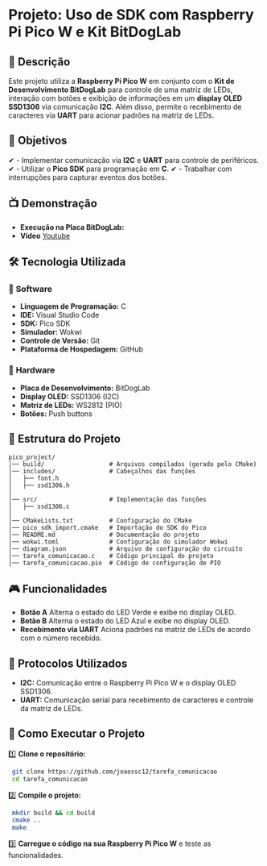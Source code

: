 ﻿# Projeto: Uso de SDK com Raspberry Pi Pico W e Kit BitDogLab

## 📌 Descrição

Este projeto utiliza a **Raspberry Pi Pico W** em conjunto com o **Kit de Desenvolvimento BitDogLab** para controle de uma matriz de LEDs, interação com botões e exibição de informações em um **display OLED SSD1306** via comunicação **I2C**. Além disso, permite o recebimento de caracteres via **UART** para acionar padrões na matriz de LEDs.

## 🎯 Objetivos

✔ - Implementar comunicação via **I2C** e **UART** para controle de periféricos.
✔ - Utilizar o **Pico SDK** para programação em **C**.
✔ - Trabalhar com interrupções para capturar eventos dos botões.

## 📺 Demonstração

- **Execução na Placa BitDogLab:** 
- **Vídeo** [Youtube](https://youtube.com/shorts/05vVg3j3qGU)

## 🛠 Tecnologia Utilizada

### 🔹 **Software**
- **Linguagem de Programação:** C
- **IDE:** Visual Studio Code
- **SDK:** Pico SDK
- **Simulador:** Wokwi
- **Controle de Versão:** Git
- **Plataforma de Hospedagem:** GitHub

### 🔹 **Hardware**
- **Placa de Desenvolvimento:** BitDogLab
- **Display OLED:** SSD1306 (I2C)
- **Matriz de LEDs:** WS2812 (PIO)
- **Botões:** Push buttons

## 📂 Estrutura do Projeto

```
pico_project/
│── build/                  # Arquivos compilados (gerado pelo CMake)
│── includes/               # Cabeçalhos das funções
│   ├── font.h
│   ├── ssd1306.h
│
│── src/                    # Implementação das funções
│   ├── ssd1306.c
│
│── CMakeLists.txt          # Configuração do CMake
│── pico_sdk_import.cmake   # Importação do SDK do Pico
│── README.md               # Documentação do projeto
│── wokwi.toml              # Configuração do simulador Wokwi
│── diagram.json            # Arquivo de configuração do circuito
│── tarefa_comunicacao.c    # Código principal do projeto
│── tarefa_comunicacao.pio  # Código de configuração de PIO
```

## 🎮 Funcionalidades

- **Botão A** Alterna o estado do LED Verde e exibe no display OLED.
- **Botão B** Alterna o estado do LED Azul e exibe no display OLED.
- **Recebimento via UART** Aciona padrões na matriz de LEDs de acordo com o número recebido.

## 📡 Protocolos Utilizados

- **I2C:** Comunicação entre o Raspberry Pi Pico W e o display OLED SSD1306.
- **UART:** Comunicação serial para recebimento de caracteres e controle da matriz de LEDs.

## 📝 Como Executar o Projeto

1️⃣ **Clone o repositório:**
```sh
 git clone https://github.com/joaossc12/tarefa_comunicacao
 cd tarefa_comunicacao
```

2️⃣ **Compile o projeto:**
```sh
 mkdir build && cd build
 cmake ..
 make
```

3️⃣ **Carregue o código na sua Raspberry Pi Pico W** e teste as funcionalidades.

